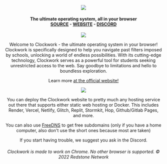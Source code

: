 <p align="center">
  <img src="https://black_hole-3kf-1-v0606342.deta.app/api/photo/vb2xd6rwbarc.png" align="center">
</p>

<h4 align="center">
  The ultimate operating system, all in your browser<br>
  <a href="https://gitlab.com/lukasexists/redstone-nw.netlify.app/-/tree/main/clockwork-app">SOURCE</a> - <a href="https://clockwork-os.vercel.app/">WEBSITE</a> - <a href="https://discord.gg/Sb8NzVbqX8">DISCORD</a><br>
</h4>

<!-- ABOUT SECTION --> 
<p align="center">
  <img src="https://black_hole-3kf-1-v0606342.deta.app/api/photo/kfsbywrgp46y.png" align="center">
</p>

<p align="center">
  Welcome to Clockwork - the ultimate operating system in your browser! Clockwork is specifically designed to help you navigate past filters imposed by schools, unlocking a world of endless possibilities. With its cutting-edge technology, Clockwork serves as a powerful tool for students seeking unrestricted access to the web. Say goodbye to limitations and hello to boundless exploration. 
</p>

<p align="center">
  Learn more <a href="https://clockwork-os.vercel.app/">at the official website!</a>
</p>

<!-- HOSTING SECTION -->
<p align="center">
  <img src="https://black_hole-3kf-1-v0606342.deta.app/api/photo/h3tb0628cpg4.png" align="center">
</p>

<p align="center">
  You can deploy the Clockwork website to pretty much any hosting service out there that supports either static web hosting or Docker. This includes Render, Vercel, Netlify, Glitch, Replit, Stormkit, Hop, Github/Gitlab Pages, and more.
</p>
<p align="center">
  You can also use <a href="https://freedns.afraid.org/">FreeDNS</a> to get free subdomains (only if you have a home computer, also don't use the short ones because most are taken)
</p>
<p align="center">
  If you start having trouble, we suggest you ask in the Discord.
</p>

<!-- FOOTER -->
<h6 align="center">
  Clockwork is made to work on Chrome. No other browser is supported.
  <i>© 2022 Redstone Network</i>
</h6>
